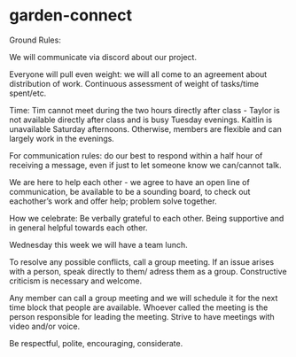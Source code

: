 # garden-connect

Ground Rules:

We will communicate via discord about our project. 

Everyone will pull even weight: we will all come to an agreement about distribution of work. Continuous assessment of weight of tasks/time spent/etc. 

Time: Tim cannot meet during the two hours directly after class - Taylor is not available directly after class and is busy Tuesday evenings. Kaitlin is unavailable Saturday afternoons. Otherwise, members are flexible and can largely work in the evenings. 

For communication rules: do our best to respond within a half hour of receiving a message, even if just to let someone know we can/cannot talk. 

We are here to help each other - we agree to have an open line of communication, be available to be a sounding board, to check out eachother’s work and offer help; problem solve together.

How we celebrate: Be verbally grateful to each other. Being supportive and in general helpful towards each other. 

Wednesday this week we will have a team lunch. 

To resolve any possible conflicts, call a group meeting. If an issue arises with a person, speak directly to them/ adress them as a group. Constructive criticism is necessary and welcome. 

Any member can call a group meeting and we will schedule it for the next time block that people are available. Whoever called the meeting is the person responsible for leading the meeting. Strive to have meetings with video and/or voice.  

Be respectful, polite, encouraging, considerate.
